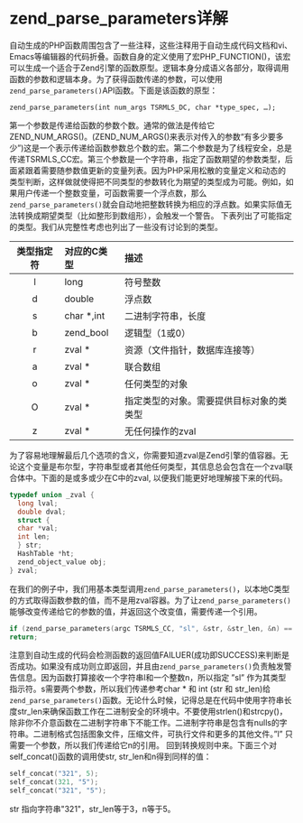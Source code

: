 # zend_parse_parameters详解

自动生成的PHP函数周围包含了一些注释，这些注释用于自动生成代码文档和vi、Emacs等编辑器的代码折叠。函数自身的定义使用了宏PHP_FUNCTION()，该宏可以生成一个适合于Zend引擎的函数原型。逻辑本身分成语义各部分，取得调用函数的参数和逻辑本身。为了获得函数传递的参数，可以使用`zend_parse_parameters()`API函数。下面是该函数的原型：
```
zend_parse_parameters(int num_args TSRMLS_DC, char *type_spec, …);
```

第一个参数是传递给函数的参数个数。通常的做法是传给它ZEND_NUM_ARGS()。(ZEND_NUM_ARGS()来表示对传入的参数“有多少要多少”)这是一个表示传递给函数参数总个数的宏。第二个参数是为了线程安全，总是传递TSRMLS_CC宏。第三个参数是一个字符串，指定了函数期望的参数类型，后面紧跟着需要随参数值更新的变量列表。因为PHP采用松散的变量定义和动态的类型判断，这样做就使得把不同类型的参数转化为期望的类型成为可能。例如，如果用户传递一个整数变量，可函数需要一个浮点数，那么`zend_parse_parameters()`就会自动地把整数转换为相应的浮点数。如果实际值无法转换成期望类型（比如整形到数组形），会触发一个警告。
下表列出了可能指定的类型。我们从完整性考虑也列出了一些没有讨论到的类型。

| 类型指定符 | 对应的C类型 | 描述 |
| :------: | :------ | :------ |
| l | long | 符号整数 |
| d | double | 浮点数 |
| s | char \*,int | 二进制字符串，长度 |
| b | zend_bool | 逻辑型（1或0） |
| r | zval * | 资源（文件指针，数据库连接等） |
| a | zval * | 联合数组 |
| o | zval * | 任何类型的对象 |
| O | zval * | 指定类型的对象。需要提供目标对象的类类型 |
| z | zval * | 无任何操作的zval |
 
为了容易地理解最后几个选项的含义，你需要知道zval是Zend引擎的值容器。无论这个变量是布尔型，字符串型或者其他任何类型，其信息总会包含在一个zval联合体中。下面的是或多或少在C中的zval, 以便我们能更好地理解接下来的代码。
```c
typedef union _zval {
  long lval;
  double dval;
  struct {
  char *val;
  int len;
  } str;
  HashTable *ht;
  zend_object_value obj;
} zval;
```
 
在我们的例子中，我们用基本类型调用`zend_parse_parameters()`，以本地C类型的方式取得函数参数的值，而不是用zval容器。为了让`zend_parse_parameters()`能够改变传递给它的参数的值，并返回这个改变值，需要传递一个引用。
```c
if (zend_parse_parameters(argc TSRMLS_CC, "sl", &str, &str_len, &n) == FAILURE)
return;
```

注意到自动生成的代码会检测函数的返回值FAILUER(成功即SUCCESS)来判断是否成功。如果没有成功则立即返回，并且由`zend_parse_parameters()`负责触发警告信息。因为函数打算接收一个字符串l和一个整数n，所以指定 ”sl” 作为其类型指示符。s需要两个参数，所以我们传递参考char * 和 int (str 和 str_len)给`zend_parse_parameters()`函数。无论什么时候，记得总是在代码中使用字符串长度str_len来确保函数工作在二进制安全的环境中。不要使用strlen()和strcpy()，除非你不介意函数在二进制字符串下不能工作。二进制字符串是包含有nulls的字符串。二进制格式包括图象文件，压缩文件，可执行文件和更多的其他文件。”l” 只需要一个参数，所以我们传递给它n的引用。
回到转换规则中来。下面三个对self_concat()函数的调用使str, str_len和n得到同样的值：
```c
self_concat("321", 5);
self_concat(321, "5");
self_concat("321", "5");
```
str 指向字符串"321"，str_len等于3，n等于5。
